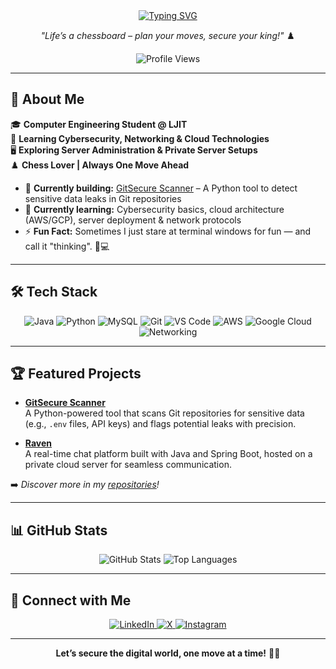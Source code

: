 <div align="center">
  <a href="https://git.io/typing-svg">
    <img src="https://readme-typing-svg.demolab.com?font=Fira+Code&pause=1000&color=007ACC&width=435&lines=I'm+Rahul+Raval" alt="Typing SVG" />
  </a>
  <p><em>"Life’s a chessboard – plan your moves, secure your king!"</em> ♟️</p>
  <img src="https://views.whatilearened.today/views/github/Rahul-Raval-2912/Rahul-Raval-2912.svg?cache=remove" alt="Profile Views" />
</div>

---

## 🚀 About Me

🎓 **Computer Engineering Student @ LJIT**  
🔐 **Learning Cybersecurity, Networking & Cloud Technologies**  
🖥️ **Exploring Server Administration & Private Server Setups**  
♟️ **Chess Lover | Always One Move Ahead**

- 🔭 **Currently building:** [GitSecure Scanner](https://github.com/Rahul-Raval-2912/Preventing-Sensitive-Data-Leakage-in-Code-Repositories) – A Python tool to detect sensitive data leaks in Git repositories  
- 🌱 **Currently learning:** Cybersecurity basics, cloud architecture (AWS/GCP), server deployment & network protocols  
- ⚡ **Fun Fact:** Sometimes I just stare at terminal windows for fun — and call it "thinking". 🧠💻

---

## 🛠️ Tech Stack

<p align="center">
  <img alt="Java" src="https://img.shields.io/badge/Java-%23ED8B00.svg?style=for-the-badge&logo=openjdk&logoColor=white" />
  <img alt="Python" src="https://img.shields.io/badge/Python-3670A0?style=for-the-badge&logo=python&logoColor=yellow" />
  <img alt="MySQL" src="https://img.shields.io/badge/MySQL-005C84?style=for-the-badge&logo=mysql&logoColor=white" />
  <img alt="Git" src="https://img.shields.io/badge/Git-F05032?style=for-the-badge&logo=git&logoColor=white" />
  <img alt="VS Code" src="https://img.shields.io/badge/VSCode-007ACC?style=for-the-badge&logo=visual-studio-code&logoColor=white" />
  <img alt="AWS" src="https://img.shields.io/badge/AWS-232F3E?style=for-the-badge&logo=amazon-aws&logoColor=white" />
  <img alt="Google Cloud" src="https://img.shields.io/badge/Google%20Cloud-4285F4?style=for-the-badge&logo=google-cloud&logoColor=white" />
  <img alt="Networking" src="https://img.shields.io/badge/Networking-005C84?style=for-the-badge&logo=cisco&logoColor=white" />
</p>

---

## 🏆 Featured Projects

- **[GitSecure Scanner](https://github.com/Rahul-Raval-2912/Preventing-Sensitive-Data-Leakage-in-Code-Repositories)**  
  A Python-powered tool that scans Git repositories for sensitive data (e.g., `.env` files, API keys) and flags potential leaks with precision.

- **[Raven](https://github.com/Rahul-Raval-2912/raven)**  
  A real-time chat platform built with Java and Spring Boot, hosted on a private cloud server for seamless communication.

➡️ *Discover more in my [repositories](https://github.com/Rahul-Raval-2912?tab=repositories)!*

---

## 📊 GitHub Stats

<p align="center">
  <img src="https://github-readme-stats.vercel.app/api?username=Rahul-Raval-2912&show_icons=true&theme=radical" alt="GitHub Stats" />
  <img src="https://github-readme-stats.vercel.app/api/top-langs/?username=Rahul-Raval-2912&layout=compact&theme=vision-friendly-dark" alt="Top Languages" />
</p>

---

## 🤝 Connect with Me

<p align="center">
  <a href="https://www.linkedin.com/in/rahul-raval-27a5a932a/">
    <img alt="LinkedIn" src="https://img.shields.io/badge/LinkedIn-Connect-blue?style=flat&logo=linkedin" />
  </a>
  <a href="https://x.com/rahul_raval_98">
    <img alt="X" src="https://img.shields.io/badge/X-Follow-blue?style=flat&logo=x" />
  </a>
  <a href="https://www.instagram.com/Rahul_Raval_98/">
    <img alt="Instagram" src="https://img.shields.io/badge/Instagram-Follow-purple?style=flat&logo=instagram" />
  </a>
</p>

---

<div align="center">
  <p><b>Let’s secure the digital world, one move at a time!</b> 🔐🚀</p>
</div>
